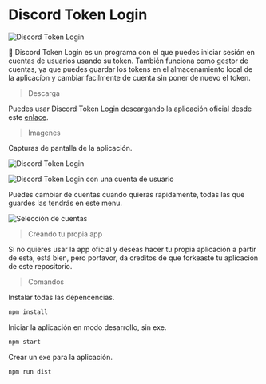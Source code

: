 # Discord Token Login

![Discord Token Login](https://cdn.discordapp.com/attachments/700345457343201314/865373929950806047/icon.ico)

🎈 Discord Token Login es un programa con el que puedes iniciar sesión en cuentas de usuarios usando su token. También funciona como gestor de cuentas, ya que puedes guardar los tokens en el almacenamiento local de la aplicacíon y cambiar facilmente de cuenta sin poner de nuevo el token.

> Descarga

Puedes usar Discord Token Login descargando la aplicación oficial desde este [enlace](https://www.mediafire.com/file/gdktx7n052ywhai/Discord+Token+Login+Setup+1.0.0.exe/file).

> Imagenes

Capturas de pantalla de la aplicación.

![Discord Token Login](https://cdn.discordapp.com/attachments/700345457343201314/865370454029107200/unknown.png)

![Discord Token Login con una cuenta de usuario](https://cdn.discordapp.com/attachments/700345457343201314/865376269422821406/unknown.png)

Puedes cambiar de cuentas cuando quieras rapidamente, todas las que guardes las tendrás en este menu.

![Selección de cuentas](https://cdn.discordapp.com/attachments/700345457343201314/865376752091398154/unknown.png)

> Creando tu propia app

Si no quieres usar la app oficial y deseas hacer tu propia aplicación a partir de esta, está bien, pero porfavor, da creditos de que forkeaste tu aplicación de este repositorio.

> Comandos

Instalar todas las depencencias.

```js
npm install
```

Iniciar la aplicación en modo desarrollo, sin exe.

```js
npm start
```

Crear un exe para la aplicación.

```js
npm run dist
```
